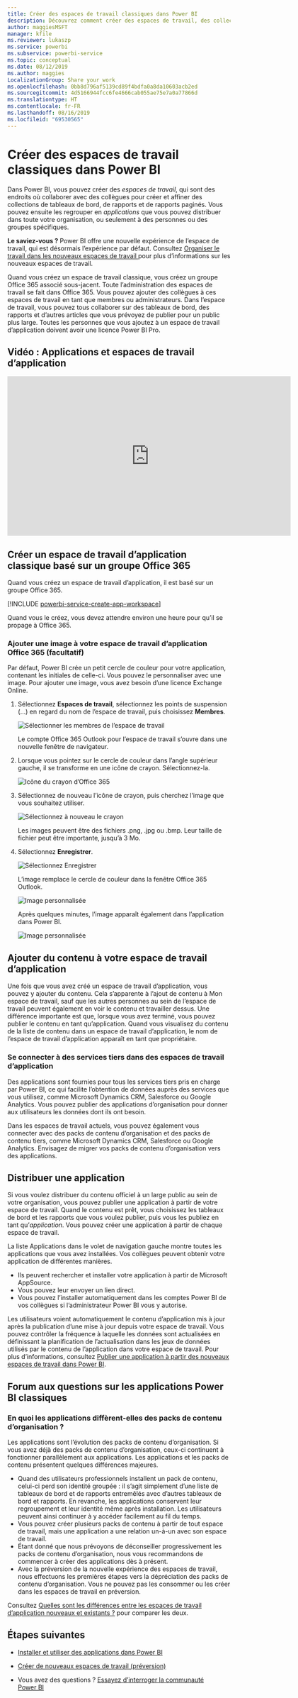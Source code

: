 ```yaml
---
title: Créer des espaces de travail classiques dans Power BI
description: Découvrez comment créer des espaces de travail, des collections de tableaux de bord, des rapports et des rapports paginés conçus pour fournir des métriques clés sur votre organisation.
author: maggiesMSFT
manager: kfile
ms.reviewer: lukaszp
ms.service: powerbi
ms.subservice: powerbi-service
ms.topic: conceptual
ms.date: 08/12/2019
ms.author: maggies
LocalizationGroup: Share your work
ms.openlocfilehash: 0bb8d796af5139cd89f4bdfa0a8da10603acb2ed
ms.sourcegitcommit: 4d5166944fcc6fe4666cab055ae75e7a0a77866d
ms.translationtype: HT
ms.contentlocale: fr-FR
ms.lasthandoff: 08/16/2019
ms.locfileid: "69530565"
---
```

# <a name="create-classic-workspaces-in-power-bi"></a>Créer des espaces de travail classiques dans Power BI

Dans Power BI, vous pouvez créer des *espaces de travail*, qui sont des endroits où collaborer avec des collègues pour créer et affiner des collections de tableaux de bord, de rapports et de rapports paginés. Vous pouvez ensuite les regrouper en *applications* que vous pouvez distribuer dans toute votre organisation, ou seulement à des personnes ou des groupes spécifiques. 

**Le saviez-vous ?** Power BI offre une nouvelle expérience de l’espace de travail, qui est désormais l’expérience par défaut. Consultez [Organiser le travail dans les nouveaux espaces de travail ](service-new-workspaces.md) pour plus d’informations sur les nouveaux espaces de travail. 

Quand vous créez un espace de travail classique, vous créez un groupe Office 365 associé sous-jacent. Toute l’administration des espaces de travail se fait dans Office 365. Vous pouvez ajouter des collègues à ces espaces de travail en tant que membres ou administrateurs. Dans l’espace de travail, vous pouvez tous collaborer sur des tableaux de bord, des rapports et d’autres articles que vous prévoyez de publier pour un public plus large. Toutes les personnes que vous ajoutez à un espace de travail d’application doivent avoir une licence Power BI Pro. 

## <a name="video-apps-and-app-workspaces"></a>Vidéo : Applications et espaces de travail d’application
<iframe width="640" height="360" src="https://www.youtube.com/embed/Ey5pyrr7Lk8?showinfo=0" frameborder="0" allowfullscreen></iframe>

## <a name="create-a-classic-app-workspace-based-on-an-office-365-group"></a>Créer un espace de travail d’application classique basé sur un groupe Office 365

Quand vous créez un espace de travail d’application, il est basé sur un groupe Office 365.

[!INCLUDE [powerbi-service-create-app-workspace](./includes/powerbi-service-create-app-workspace.md)]

Quand vous le créez, vous devez attendre environ une heure pour qu’il se propage à Office 365. 

### <a name="add-an-image-to-your-office-365-app-workspace-optional"></a>Ajouter une image à votre espace de travail d’application Office 365 (facultatif)
Par défaut, Power BI crée un petit cercle de couleur pour votre application, contenant les initiales de celle-ci. Vous pouvez le personnaliser avec une image. Pour ajouter une image, vous avez besoin d’une licence Exchange Online.

1. Sélectionnez **Espaces de travail**, sélectionnez les points de suspension (…) en regard du nom de l’espace de travail, puis choisissez **Membres**. 
   
     ![Sélectionner les membres de l’espace de travail](media/service-create-distribute-apps/power-bi-apps-workspace-members.png)
   
    Le compte Office 365 Outlook pour l’espace de travail s’ouvre dans une nouvelle fenêtre de navigateur.
2. Lorsque vous pointez sur le cercle de couleur dans l’angle supérieur gauche, il se transforme en une icône de crayon. Sélectionnez-la.
   
     ![Icône du crayon d’Office 365](media/service-create-distribute-apps/power-bi-apps-workspace-edit-image.png)
3. Sélectionnez de nouveau l’icône de crayon, puis cherchez l’image que vous souhaitez utiliser.
   
     ![Sélectionnez à nouveau le crayon](media/service-create-distribute-apps/power-bi-apps-workspace-edit-group.png)

     Les images peuvent être des fichiers .png, .jpg ou .bmp. Leur taille de fichier peut être importante, jusqu’à 3 Mo. 

4. Sélectionnez **Enregistrer**.
   
     ![Sélectionnez Enregistrer](media/service-create-distribute-apps/power-bi-apps-workspace-save-image.png)
   
    L’image remplace le cercle de couleur dans la fenêtre Office 365 Outlook. 
   
     ![Image personnalisée](media/service-create-distribute-apps/power-bi-apps-workspace-image-in-office-365.png)
   
    Après quelques minutes, l’image apparaît également dans l’application dans Power BI.
   
     ![Image personnalisée](media/service-create-distribute-apps/power-bi-apps-image.png)

## <a name="add-content-to-your-app-workspace"></a>Ajouter du contenu à votre espace de travail d’application

Une fois que vous avez créé un espace de travail d’application, vous pouvez y ajouter du contenu. Cela s’apparente à l’ajout de contenu à Mon espace de travail, sauf que les autres personnes au sein de l’espace de travail peuvent également en voir le contenu et travailler dessus. Une différence importante est que, lorsque vous avez terminé, vous pouvez publier le contenu en tant qu’application. Quand vous visualisez du contenu de la liste de contenu dans un espace de travail d’application, le nom de l’espace de travail d’application apparaît en tant que propriétaire.

### <a name="connect-to-third-party-services-in-app-workspaces"></a>Se connecter à des services tiers dans des espaces de travail d’application

Des applications sont fournies pour tous les services tiers pris en charge par Power BI, ce qui facilite l’obtention de données auprès des services que vous utilisez, comme Microsoft Dynamics CRM, Salesforce ou Google Analytics. Vous pouvez publier des applications d’organisation pour donner aux utilisateurs les données dont ils ont besoin.

Dans les espaces de travail actuels, vous pouvez également vous connecter avec des packs de contenu d’organisation et des packs de contenu tiers, comme Microsoft Dynamics CRM, Salesforce ou Google Analytics. Envisagez de migrer vos packs de contenu d’organisation vers des applications.

## <a name="distribute-an-app"></a>Distribuer une application

Si vous voulez distribuer du contenu officiel à un large public au sein de votre organisation, vous pouvez publier une application à partir de votre espace de travail.  Quand le contenu est prêt, vous choisissez les tableaux de bord et les rapports que vous voulez publier, puis vous les publiez en tant qu’*application*. Vous pouvez créer une application à partir de chaque espace de travail.

La liste Applications dans le volet de navigation gauche montre toutes les applications que vous avez installées. Vos collègues peuvent obtenir votre application de différentes manières. 
- Ils peuvent rechercher et installer votre application à partir de Microsoft AppSource.
- Vous pouvez leur envoyer un lien direct. 
- Vous pouvez l’installer automatiquement dans les comptes Power BI de vos collègues si l’administrateur Power BI vous y autorise. 

Les utilisateurs voient automatiquement le contenu d’application mis à jour après la publication d’une mise à jour depuis votre espace de travail. Vous pouvez contrôler la fréquence à laquelle les données sont actualisées en définissant la planification de l’actualisation dans les jeux de données utilisés par le contenu de l’application dans votre espace de travail. Pour plus d’informations, consultez [Publier une application à partir des nouveaux espaces de travail dans Power BI](service-create-distribute-apps.md).

## <a name="power-bi-classic-apps-faq"></a>Forum aux questions sur les applications Power BI classiques

### <a name="how-are-apps-different-from-organizational-content-packs"></a>En quoi les applications diffèrent-elles des packs de contenu d’organisation ?
Les applications sont l’évolution des packs de contenu d’organisation. Si vous avez déjà des packs de contenu d’organisation, ceux-ci continuent à fonctionner parallèlement aux applications. Les applications et les packs de contenu présentent quelques différences majeures. 

* Quand des utilisateurs professionnels installent un pack de contenu, celui-ci perd son identité groupée : il s’agit simplement d’une liste de tableaux de bord et de rapports entremêlés avec d’autres tableaux de bord et rapports. En revanche, les applications conservent leur regroupement et leur identité même après installation. Les utilisateurs peuvent ainsi continuer à y accéder facilement au fil du temps.
* Vous pouvez créer plusieurs packs de contenu à partir de tout espace de travail, mais une application a une relation un-à-un avec son espace de travail. 
* Étant donné que nous prévoyons de déconseiller progressivement les packs de contenu d’organisation, nous vous recommandons de commencer à créer des applications dès à présent.  
* Avec la préversion de la nouvelle expérience des espaces de travail, nous effectuons les premières étapes vers la dépréciation des packs de contenu d’organisation. Vous ne pouvez pas les consommer ou les créer dans les espaces de travail en préversion.

Consultez [Quelles sont les différences entre les espaces de travail d’application nouveaux et existants ?](service-new-workspaces.md#how-the-new-workspaces-are-different) pour comparer les deux. 

## <a name="next-steps"></a>Étapes suivantes
* [Installer et utiliser des applications dans Power BI](service-create-distribute-apps.md)
- [Créer de nouveaux espaces de travail (préversion)](service-create-the-new-workspaces.md)
* Vous avez des questions ? [Essayez d’interroger la communauté Power BI](http://community.powerbi.com/)
